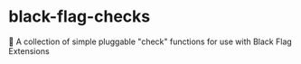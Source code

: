 # black-flag-checks
🏴 A collection of simple pluggable "check" functions for use with Black Flag Extensions

